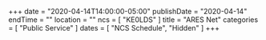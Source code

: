 +++
date = "2020-04-14T14:00:00-05:00"
publishDate = "2020-04-14"
endTime = ""
location = ""
ncs = [ "KE0LDS" ]
title = "ARES Net"
categories = [ "Public Service" ]
dates = [ "NCS Schedule", "Hidden" ]
+++
